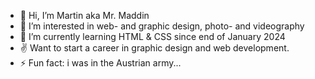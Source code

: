 - 👋 Hi, I’m Martin aka Mr. Maddin
- 👀 I’m interested in web- and graphic design, photo- and videography
- 🌱 I’m currently learning HTML & CSS since end of January 2024
- ✌️ Want to start a career in graphic design and web development.
- ⚡ Fun fact: i was in the Austrian army...
